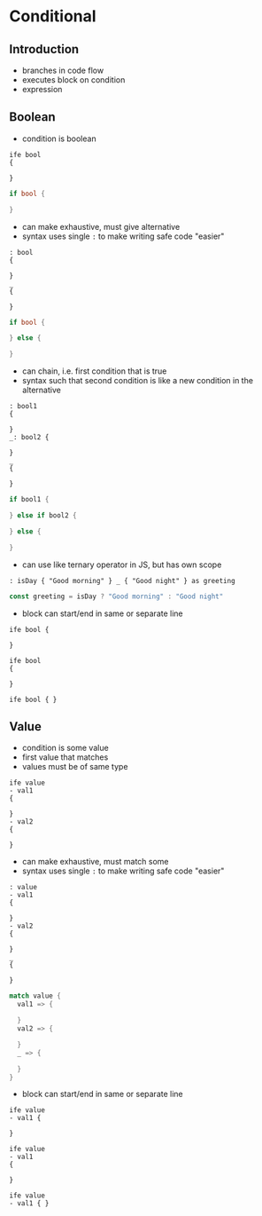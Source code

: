 # Conditional



## Introduction

- branches in code flow
- executes block on condition
- expression



## Boolean

- condition is boolean

```
ife bool
{

}
```

```rust
if bool {

}
```

- can make exhaustive, must give alternative
- syntax uses single `:` to make writing safe code "easier"

```
: bool
{

}
_
{

}
```

```rust
if bool {

} else {

}
```

- can chain, i.e. first condition that is true
- syntax such that second condition is like a new condition in the alternative

```
: bool1
{

}
_: bool2 {

}
_
{

}
```

```rust
if bool1 {

} else if bool2 {

} else {

}
```

- can use like ternary operator in JS, but has own scope

```
: isDay { "Good morning" } _ { "Good night" } as greeting
```

```js
const greeting = isDay ? "Good morning" : "Good night"
```

- block can start/end in same or separate line

```
ife bool {

}

ife bool
{

}

ife bool { }
```



## Value

- condition is some value
- first value that matches
- values must be of same type

```
ife value
- val1
{

}
- val2
{

}
```

- can make exhaustive, must match some
- syntax uses single `:` to make writing safe code "easier"
<!-- todo: distinguishing "-" from "_" is hard on the eyes... -->

```
: value
- val1
{

}
- val2
{

}
_
{

}
```

```rust
match value {
  val1 => {

  }
  val2 => {

  }
  _ => {

  }
}
```

<!-- todo: specify condition on match arm as well? mixes boolean with value, just use exhaustive boolean instead? -->
- block can start/end in same or separate line

```
ife value
- val1 {

}

ife value
- val1
{

}

ife value
- val1 { }
```